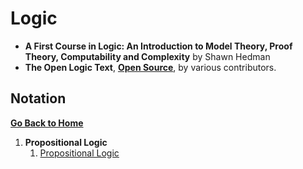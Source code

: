 # Logic

* **A First Course in Logic: An Introduction to Model Theory, Proof Theory, Computability and Complexity** by Shawn Hedman
* **The Open Logic Text**, [**Open Source**](https://github.com/OpenLogicProject/OpenLogic), by various contributors.

## Notation

[**Go Back to Home**](../../README.md)

1. **Propositional Logic**
    1. [Propositional Logic](./propositional-logic/01-propositional-logic.md)
